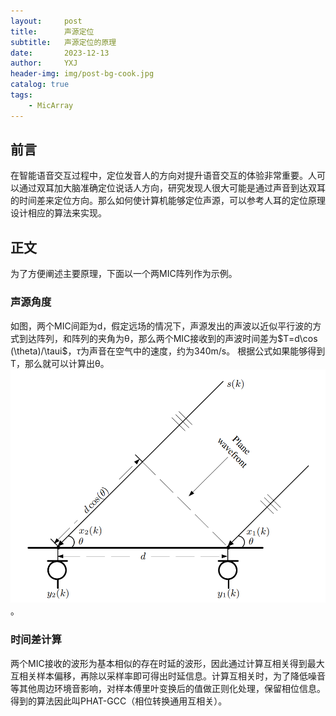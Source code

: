 ```yaml
---
layout:     post
title:      声源定位
subtitle:   声源定位的原理
date:       2023-12-13
author:     YXJ
header-img: img/post-bg-cook.jpg
catalog: true
tags:
    - MicArray
---
```


## 前言

在智能语音交互过程中，定位发音人的方向对提升语音交互的体验非常重要。人可以通过双耳加大脑准确定位说话人方向，研究发现人很大可能是通过声音到达双耳的时间差来定位方向。那么如何使计算机能够定位声源，可以参考人耳的定位原理设计相应的算法来实现。



## 正文

为了方便阐述主要原理，下面以一个两MIC阵列作为示例。

### 声源角度 

如图，两个MIC间距为d，假定远场的情况下，声源发出的声波以近似平行波的方式到达阵列，和阵列的夹角为θ，那么两个MIC接收到的声波时间差为$T=d\cos (\theta)/\taui$，$\tau$为声音在空气中的速度，约为340m/s。
根据公式如果能够得到T，那么就可以计算出θ。
![2MIC线性阵列](../img/micArray-tdoa.png)。

### 时间差计算

两个MIC接收的波形为基本相似的存在时延的波形，因此通过计算互相关得到最大互相关样本偏移，再除以采样率即可得出时延信息。计算互相关时，为了降低噪音等其他周边环境音影响，对样本傅里叶变换后的值做正则化处理，保留相位信息。
得到的算法因此叫PHAT-GCC（相位转换通用互相关）。


